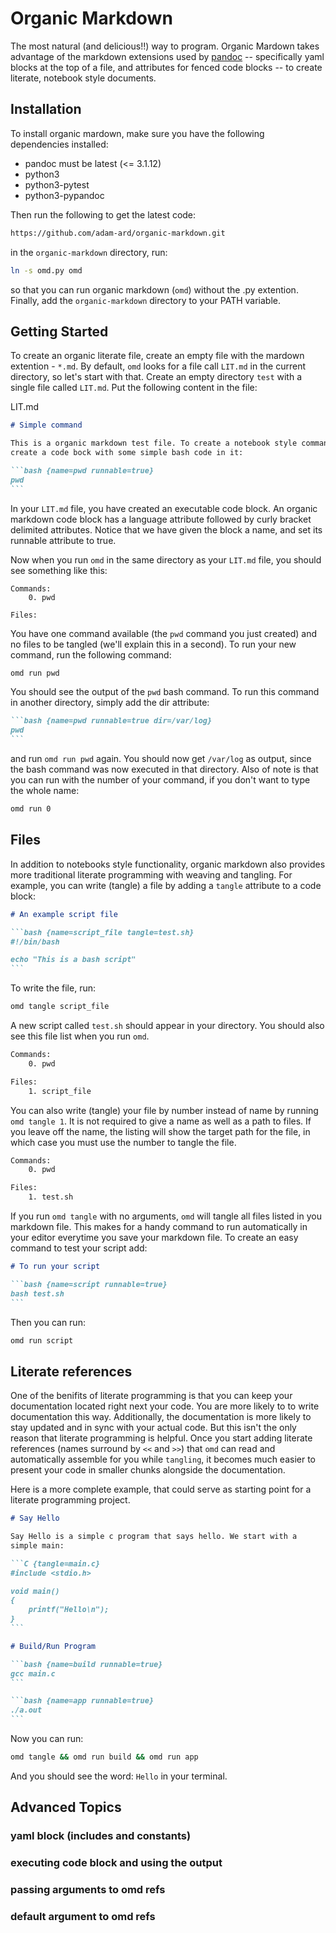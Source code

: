 # Organic Markdown

The most natural (and delicious!!) way to program. Organic Mardown
takes advantage of the markdown extensions used by
[pandoc](https://pandoc.org/MANUAL.html) -- specifically yaml blocks
at the top of a file, and attributes for fenced code blocks -- to
create literate, notebook style documents.

## Installation

To install organic mardown, make sure you have the following dependencies installed:

- pandoc must be latest (<= 3.1.12)
- python3
- python3-pytest
- python3-pypandoc

Then run the following to get the latest code:

```bash
https://github.com/adam-ard/organic-markdown.git
```

in the `organic-markdown` directory, run:

```bash
ln -s omd.py omd
```

so that you can run organic markdown (`omd`) without the .py
extention. Finally, add the `organic-markdown` directory to your
PATH variable.

## Getting Started

To create an organic literate file, create an empty file with the
mardown extention - `*.md`. By default, `omd` looks for a file call
`LIT.md` in the current directory, so let's start with that. Create an
empty directory `test` with a single file called `LIT.md`. Put the
following content in the file:

LIT.md
`````markdown
# Simple command

This is a organic markdown test file. To create a notebook style command,
create a code bock with some simple bash code in it:

```bash {name=pwd runnable=true}
pwd
```
`````


In your `LIT.md` file, you have created an executable code block. An
organic markdown code block has a language attribute followed by curly
bracket delimited attributes. Notice that we have given the block a name, and set
its runnable attribute to true.

Now when you run `omd` in the same directory as your `LIT.md` file,
you should see something like this:

```
Commands:
    0. pwd

Files:
```

You have one command available (the `pwd` command you just created)
and no files to be tangled (we'll explain this in a second). To run
your new command, run the following command:

```bash
omd run pwd
```

You should see the output of the `pwd` bash command. To run this
command in another directory, simply add the dir attribute:

`````markdown
```bash {name=pwd runnable=true dir=/var/log}
pwd
```
`````

and run `omd run pwd` again. You should now get `/var/log` as output,
since the bash command was now executed in that directory. Also of
note is that you can run with the number of your command, if you don't
want to type the whole name:

```bash
omd run 0
```

## Files

In addition to notebooks style functionality, organic markdown also
provides more traditional literate programming with weaving and
tangling. For example, you can write (tangle) a file by adding a
`tangle` attribute to a code block:

`````markdown
# An example script file

```bash {name=script_file tangle=test.sh}
#!/bin/bash

echo "This is a bash script"
```
`````

To write the file, run:

```bash
omd tangle script_file
```

A new script called `test.sh` should appear in your directory. You
should also see this file list when you run `omd`.

```bash
Commands:
    0. pwd

Files:
    1. script_file
```

You can also write (tangle) your file by number instead of name by
running `omd tangle 1`. It is not required to give a name as well as a
path to files. If you leave off the name, the listing will show the
target path for the file, in which case you must use the number to
tangle the file.

```bash
Commands:
    0. pwd

Files:
    1. test.sh
```

If you run `omd tangle` with no arguments, `omd` will tangle all files
listed in you markdown file. This makes for a handy command to run
automatically in your editor everytime you save your markdown file. To
create an easy command to test your script add:

`````markdown
# To run your script

```bash {name=script runnable=true}
bash test.sh
```
`````

Then you can run:

```bash
omd run script
```


## Literate references

One of the benifits of literate programming is that you can keep your
documentation located right next your code. You are more likely to to
write documentation this way. Additionally, the documentation is more
likely to stay updated and in sync with your actual code. But this
isn't the only reason that literate programming is helpful. Once you
start adding literate references (names surround by `<<` and `>>`)
that `omd` can read and automatically assemble for you while
`tangling`, it becomes much easier to present your code in smaller
chunks alongside the documentation.

Here is a more complete example, that could serve as starting point
for a literate programming project.

`````markdown
# Say Hello

Say Hello is a simple c program that says hello. We start with a
simple main:

```C {tangle=main.c}
#include <stdio.h>

void main()
{
    printf("Hello\n");
}
```

# Build/Run Program

```bash {name=build runnable=true}
gcc main.c
```

```bash {name=app runnable=true}
./a.out
```

`````


Now you can run:

```bash
omd tangle && omd run build && omd run app
```

And you should see the word: `Hello` in your terminal.



## Advanced Topics
### yaml block (includes and constants)
### executing code block and using the output
### passing arguments to omd refs
### default argument to omd refs
